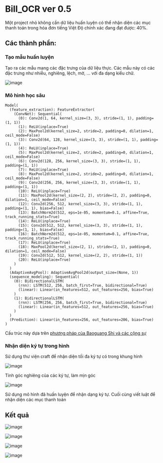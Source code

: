 # Bill_OCR ver 0.5
Một project nhỏ không cần dữ liệu huấn luyện có thể nhận diện các mục thanh toán trong hóa đơn tiếng Việt
Độ chính xác đang đạt được: 40%.

## Các thành phần:

### Tạo mẫu huấn luyện
Tạo ra các mẫu mang các đặc trưng của dữ liệu thực. Các mẫu này có các đặc trưng như nhiễu, nghiêng, lệch, mờ, ... với đa dạng kiểu chữ.

![image](https://user-images.githubusercontent.com/83411225/211195549-5572b1f8-83e3-48f0-9e46-1536c08918e3.png)

### Mô hình học sâu

```
Model(
  (feature_extraction): FeatureExtractor(
    (ConvNet): Sequential(
      (0): Conv2d(1, 64, kernel_size=(3, 3), stride=(1, 1), padding=(1, 1))
      (1): ReLU(inplace=True)
      (2): MaxPool2d(kernel_size=2, stride=2, padding=0, dilation=1, ceil_mode=False)
      (3): Conv2d(64, 128, kernel_size=(3, 3), stride=(1, 1), padding=(1, 1))
      (4): ReLU(inplace=True)
      (5): MaxPool2d(kernel_size=2, stride=2, padding=0, dilation=1, ceil_mode=False)
      (6): Conv2d(128, 256, kernel_size=(3, 3), stride=(1, 1), padding=(1, 1))
      (7): ReLU(inplace=True)
      (8): MaxPool2d(kernel_size=2, stride=2, padding=0, dilation=1, ceil_mode=False)
      (9): Conv2d(256, 256, kernel_size=(3, 3), stride=(1, 1), padding=(1, 1))
      (10): ReLU(inplace=True)
      (11): MaxPool2d(kernel_size=(2, 2), stride=(2, 2), padding=0, dilation=1, ceil_mode=False)
      (12): Conv2d(256, 512, kernel_size=(3, 3), stride=(1, 1), padding=(1, 1), bias=False)
      (13): BatchNorm2d(512, eps=1e-05, momentum=0.1, affine=True, track_running_stats=True)
      (14): ReLU(inplace=True)
      (15): Conv2d(512, 512, kernel_size=(3, 3), stride=(1, 1), padding=(1, 1), bias=False)
      (16): BatchNorm2d(512, eps=1e-05, momentum=0.1, affine=True, track_running_stats=True)
      (17): ReLU(inplace=True)
      (18): MaxPool2d(kernel_size=(2, 1), stride=(2, 1), padding=0, dilation=1, ceil_mode=False)
      (19): Conv2d(512, 512, kernel_size=(2, 2), stride=(1, 1))
      (20): ReLU(inplace=True)
    )
  )
  (AdaptiveAvgPool): AdaptiveAvgPool2d(output_size=(None, 1))
  (sequence_modeling): Sequential(
    (0): BidirectionalLSTM(
      (rnn): LSTM(512, 256, batch_first=True, bidirectional=True)
      (linear): Linear(in_features=512, out_features=256, bias=True)
    )
    (1): BidirectionalLSTM(
      (rnn): LSTM(256, 256, batch_first=True, bidirectional=True)
      (linear): Linear(in_features=512, out_features=256, bias=True)
    )
  )
  (Prediction): Linear(in_features=256, out_features=206, bias=True)
)
```
Cấu trúc này dựa trên [phương pháp của Baoguang Shi và các cộng sự](https://arxiv.org/pdf/1507.05717.pdf)


### Nhận diện ký tự trong hình

Sử dụng thư viện craft để nhận diện tối đa ký tự có trong khung hình

![image](https://user-images.githubusercontent.com/83411225/211195688-eb750b01-8e10-486e-9ea4-107c8b234af1.png)

Tính góc nghiêng của các ký tự, làm mịn góc

![image](https://user-images.githubusercontent.com/83411225/211196255-ad1c730c-39af-4f52-819e-aced9bd05f60.png)

Sử dụng mô hình đã huấn luyện để nhận dạng ký tự. Cuối cùng viết luật để nhận diện các mục thanh toán

## Kết quả

![image](https://user-images.githubusercontent.com/83411225/211196417-9e9309eb-34aa-4cec-ad68-d34410d78f73.png)


![image](https://user-images.githubusercontent.com/83411225/211196393-cce8a337-beb1-46ee-950d-db6efed3c364.png)

![image](https://user-images.githubusercontent.com/83411225/211196426-10420267-bba3-4767-a2c6-00ebe2c924aa.png)

![image](https://user-images.githubusercontent.com/83411225/211196433-afa83c46-a050-4e2d-bef4-2f60f5575167.png)
